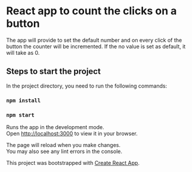 # React app to count the clicks on a button
The app will provide to set the default number and on every click of the button the counter will be incremented. If the no value is set as default, it will take as 0.

## Steps to start the project

In the project directory, you need to run the following commands:

### `npm install`
### `npm start`

Runs the app in the development mode.\
Open [http://localhost:3000](http://localhost:3000) to view it in your browser.

The page will reload when you make changes.\
You may also see any lint errors in the console.

This project was bootstrapped with [Create React App](https://github.com/facebook/create-react-app).

